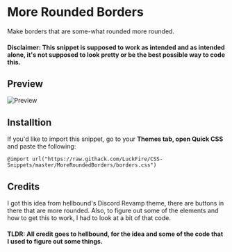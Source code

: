 # More Rounded Borders
Make borders that are some-what rounded more rounded. 
#### Disclaimer: This snippet is supposed to work as intended and as intended alone, it's not supposed to look pretty or be the best possible way to code this. 

## Preview
![Preview ](https://cdn.discordapp.com/attachments/738968109288914976/751152635196735528/unknown.png)

## Installtion
If you'd like to import this snippet, go to your **Themes tab, open Quick CSS** and paste the following: 

	@import url("https://raw.githack.com/LuckFire/CSS-Snippets/master/MoreRoundedBorders/borders.css")

## Credits
I got this idea from hellbound's Discord Revamp theme, there are buttons in there that are more rounded. Also, to figure out some of the elements and how to get this to work, I had to look at a bit of that code. 
#### TLDR: All credit goes to hellbound, for the idea and some of the code that I used to figure out some things.
